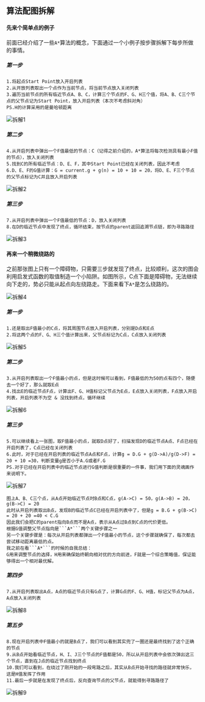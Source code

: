 ## 算法配图拆解

#### 先来个简单点的例子

前面已经介绍了一些```A*```算法的概念，下面通过一个小例子按步骤拆解下每步所做的事情。

##### 第一步

    1.将起点Start Point放入开启列表
    2.从开放列表取出一个点作为当前节点，将当前节点放入关闭列表
    3.遍历当前节点的所有临近节点A、B、C，计算三个节点的F、G、H三个值，将A、B、C三个节点的父节点记为Start Point，放入开启列表（本次不考虑斜对角）
    PS.H的计算采用的是曼哈顿距离

![拆解1](../../../images/astar_analy_1.png)

##### 第二步

    4.从开启列表中弹出一个F值最低的节点：C（记得之前介绍的，A*算法将每次检测具有最小F值的节点），放入关闭列表
    5.找到C的所有临近节点：D、E、F，其中Start Point已经在关闭列表，因此不考虑
    6.D、E、F的G值计算：G = current.g + g(n) = 10 + 10 = 20，将D、E、F三个节点的父节点标记为C并且放入开启列表

![拆解2](../../../images/astar_analy_2.png)

##### 第三步

    7.从开启列表中弹出一个F值最低的节点：D，放入关闭列表
    8.在D的临近节点中发现了终点，循环结束，按节点的parent返回追溯节点链，即为寻路路径

![拆解3](../../../images/astar_analy_3.png)


#### 再来一个稍微绕路的

之前那张图上只有一个障碍物，只需要三步就发现了终点，比较顺利，这次的图会利用启发式函数的取值制造一个小陷阱。如图所示，C点下面是障碍物，无法继续向下走的，势必只能从起点向左绕路走。下面来看下```A*```是怎么绕路的。

![拆解4](../../../images/astar_analy_4.png)

##### 第一步

    1.还是取出F值最小的C点，将其周围节点放入开启列表，分别是D点和E点
    2.将这两个点的F、G、H三个值计算出来，父节点标记为C点，C点放入关闭列表

![拆解5](../../../images/astar_analy_5.png)

##### 第二步

    3.从开启列表取出一个F值最小的点，但是这时候可以看到，F值最低的为50的点有四个，随便去一个好了，那么就取E点
    4.找出E的临近节点F点，计算出F、G、H值标记父节点为E点，E点放入关闭列表，F点放入开启列表，开启列表不为空 & 没找到终点，循环继续

![拆解6](../../../images/astar_analy_6.png)

##### 第三步

    5.可以继续看上一张图，取F值最小的点，就取D点好了，扫描发现D的临近节点A点、F点已经在开启列表了，C点已经在关闭列表
    6.此时，对于已经在开启列表的临近节点A点和F点，计算g = D.G + g(D->A)/g(D->F) = 20 + 10 =30，判断变量g是否小于A.G或者F.G
    PS.对于已经在开启列表中的临近节点进行G值判断是很重要的一件事，我们用下面的灵魂画作来说明下。

![拆解7](../../../images/astar_analy_7.png)

    图上A、B、C三个点，从A点开始临近节点时B点和C点，g(A->C) = 50，g(A->B) = 20，g(B->C) = 20
    此时从开启列表取出B点，发现B的临近节点C已经在开启列表中了，但是g = B.G + g(B->C) = 20 + 20 =40 < C.G
    因此我们会把C的parent指向B点而不是A点，表示从A点过B点到C点的代价更低。
    根据G值调整父节点指向是```A*```两个关键步骤之一
    另一个关键步骤是：每次从开启列表都弹出一个F值最小的节点，这个步骤就确保了，每次都去尝试移动距离最低的点。
    我之前在看```A*```的时候的自我总结：
    G用来调整节点的选择，H用来确保始终朝向相对优的方向前进，F就是一个综合策略值，保证能够得出一个相对最优解。

##### 第四步

    7.从开启列表取出A点，A点的临近节点只有G点了，计算G点的F、G、H值，标记父节点为A点，A点放入关闭列表

![拆解8](../../../images/astar_analy_8.png)

##### 第五步

    8.现在开启列表中F值最小的就是B点了，我们可以看到其实兜了一圈还是最终找到了这个正确的节点
    9.从B点开始看临近节点，H、I、J三个节点的F值都是50，所以从开启列表中会依次弹出这三个节点，直到在J点的临近节点找到终点
    10.我们可以看到，在绕过了刚开始的一段弯路之后，其实从B点开始寻找的路径就非常快乐，这是H值发挥了作用
    11.最后一步就是在发现了终点后，反向查询节点的父节点，就能得到寻路路径了

![拆解9](../../../images/astar_analy_9.png)
